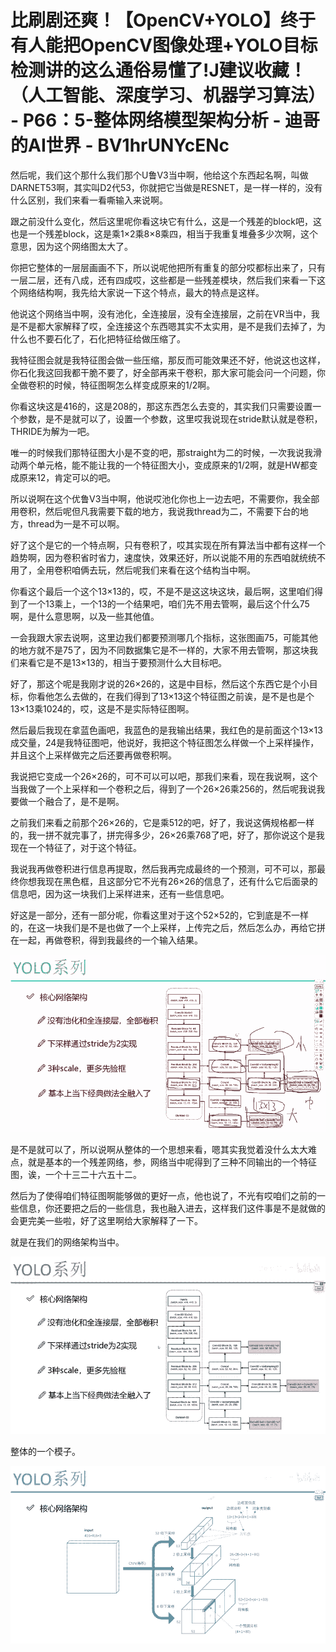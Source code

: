 # 比刷剧还爽！【OpenCV+YOLO】终于有人能把OpenCV图像处理+YOLO目标检测讲的这么通俗易懂了!J建议收藏！（人工智能、深度学习、机器学习算法） - P66：5-整体网络模型架构分析 - 迪哥的AI世界 - BV1hrUNYcENc

然后呢，我们这个那什么我们那个U鲁V3当中啊，他给这个东西起名啊，叫做DARNET53啊，其实叫D2代53，你就把它当做是RESNET，是一样一样的，没有什么区别，我们来看一看嘶输入来说啊。

跟之前没什么变化，然后这里呢你看这块它有什么，这是一个残差的block吧，这也是一个残差block，这是乘1×2乘8×8乘四，相当于我重复堆叠多少次啊，这个意思，因为这个网络图太大了。

你把它整体的一层层画画不下，所以说呢他把所有重复的部分哎都标出来了，只有一层二层，还有八成，还有四成哎，这些都是一些残差模块，然后我们来看一下这个网络结构啊，我先给大家说一下这个特点，最大的特点是这样。

他说这个网络当中啊，没有池化，全连接层，没有全连接层，之前在VR当中，我是不是都大家解释了哎，全连接这个东西嗯其实不太实用，是不是我们去掉了，为什么也不要石化了，石化把特征给做压缩了。

我特征图会就是我特征图会做一些压缩，那反而可能效果还不好，他说这也这样，你石化我这回我都干脆不要了，好全部再来干卷积，那大家可能会问一个问题，你全做卷积的时候，特征图啊怎么样变成原来的1/2啊。

你看这块这是416的，这是208的，那这东西怎么去变的，其实我们只需要设置一个参数，是不是就可以了，设置一个参数，这里哎我说现在stride默认就是卷积，THRIDE为解为一吧。

唯一的时候我们那特征图大小是不变的吧，那straight为二的时候，一次我说我滑动两个单元格，能不能让我的一个特征图大小，变成原来的1/2啊，就是HW都变成原来12，肯定可以的吧。

所以说啊在这个优鲁V3当中啊，他说哎池化你也上一边去吧，不需要你，我全部用卷积，然后呢但凡我需要下载的地方，我说我thread为二，不需要下台的地方，thread为一是不可以啊。

好了这个是它的一个特点啊，只有卷积了，哎其实现在所有算法当中都有这样一个趋势啊，因为卷积省时省力，速度快，效果还好，所以说能不用的东西咱就统统不用了，全用卷积咱俩去玩，然后呢我们来看在这个结构当中啊。

你看这个最后一个这个13×13的，哎，不是不是这这块这块，最后啊，这里咱们得到了一个13乘上，一个13的一个结果吧，咱们先不用去管啊，最后这个什么75啊，是什么意思啊，以及一些其他值。

一会我跟大家去说啊，这里边我们都要预测哪几个指标，这张图画75，可能其他的地方就不是75了，因为不同数据集它是不一样的，大家不用去管啊，那这块我们来看它是不是13×13的，相当于要预测什么大目标吧。

好了，那这个呢是我刚才说的26×26的，这是中目标，然后这个东西它是个小目标，你看他怎么去做的，在我们得到了13×13这个特征图之前诶，是不是也是个13×13乘1024的，哎，这是不是实际特征图啊。

然后最后我现在拿蓝色画吧，我蓝色的是我输出结果，我红色的是前面这个13×13成交量，24是我特征图吧，他说好，我把这个特征图怎么样做一个上采样操作，并且这个上采样做完之后还要再做卷积啊。

我说把它变成一个26×26的，可不可以可以吧，那我们来看，现在我说啊，这个当我做了一个上采样和一个卷积之后，得到了一个26×26乘256的，然后呢我说我要做一个融合了，是不是啊。

之前我们来看之前那个26×26的，它是乘512的吧，好了，我说这俩规格都一样的，我一拼不就完事了，拼完得多少，26×26乘768了吧，好了，那你说这个是我现在一个特征了，对于这个特征。

我说我再做卷积进行信息再提取，然后我再完成最终的一个预测，可不可以，那最终你想我现在黑色框，且这部分它不光有26×26的信息了，还有什么它后面录的信息吧，因为这一块我们上采样进来，还有一些信息吧。

好这是一部分，还有一部分呢，你看这里对于这个52×52的，它到底是不一样的，在这一块我们是不是也做了一个上采样，上传完之后，然后怎么办，再给它拼在一起，再做卷积，得到我最终的一个输入结果。



![](img/63bc1e6c0654608ccff5e751ed48e054_1.png)

是不是就可以了，所以说啊从整体的一个思想来看，嗯其实我觉着没什么太大难点，就是基本的一个残差网络，参，网络当中呢得到了三种不同输出的一个特征图，诶，一个十三二十六五十二。

然后为了使得咱们特征图啊能够做的更好一点，他也说了，不光有哎咱们之前的一些信息，你还要把之后的一些信息，我也融入进去，这样我们这件事是不是就做的会更完美一些啦，好了这里啊给大家解释了一下。

就是在我们的网络架构当中。

![](img/63bc1e6c0654608ccff5e751ed48e054_3.png)

整体的一个模子。

![](img/63bc1e6c0654608ccff5e751ed48e054_5.png)